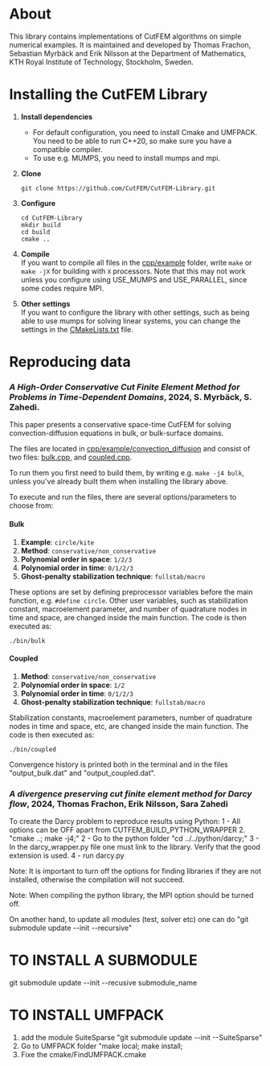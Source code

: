 # About 
This library contains implementations of CutFEM algorithms on simple numerical examples. It is maintained and developed by Thomas Frachon, Sebastian Myrbäck and Erik Nilsson at the Department of Mathematics, KTH Royal Institute of Technology, Stockholm, Sweden.


# Installing the CutFEM Library

1. **Install dependencies**
    * For default configuration, you need to install Cmake and UMFPACK. You need to be able to run C++20, so make sure you have a compatible compiler.
    * To use e.g. MUMPS, you need to install mumps and mpi.

2. **Clone**
    ```
    git clone https://github.com/CutFEM/CutFEM-Library.git
    ```
3. **Configure**
    ```
    cd CutFEM-Library
    mkdir build
    cd build
    cmake ..
    ```
4. **Compile** \
    If you want to compile all files in the [cpp/example](cpp/example) folder, write ```make``` or ```make -jX``` for building with ```X``` processors. Note that this may not work unless you configure using USE_MUMPS and USE_PARALLEL, since some codes require MPI.

5. **Other settings** \
    If you want to configure the library with other settings, such as being able to use mumps for solving linear systems, you can change the settings in the [CMakeLists.txt](CMakeLists.txt) file.


# Reproducing data

### *A High-Order Conservative Cut Finite Element Method for Problems in Time-Dependent Domains*, 2024, S. Myrbäck, S. Zahedi.

This paper presents a conservative space-time CutFEM for solving convection-diffusion equations in bulk, or bulk-surface domains.

The files are located in [cpp/example/convection_diffusion](cpp/example/convection_diffusion/) and consist of two files: [bulk.cpp](cpp/example/convection_diffusion/bulk.cpp), and [coupled.cpp](cpp/example/convection_diffusion/coupled.cpp).

To run them you first need to build them, by writing e.g. ```make -j4 bulk```, unless you've already built them when installing the library above.

To execute and run the files, there are several options/parameters to choose from:

#### Bulk

1. **Example**: ```circle/kite```
2. **Method**: ```conservative/non_conservative```
3. **Polynomial order in space**: ```1/2/3```
4. **Polynomial order in time**: ```0/1/2/3```
5. **Ghost-penalty stabilization technique**: ```fullstab/macro```

These options are set by defining preprocessor variables before the main function, e.g. ```#define circle```. Other user variables, such as stabilization constant, macroelement parameter, and number of quadrature nodes in time and space, are changed inside the main function. The code is then executed as:

```
./bin/bulk
```


#### Coupled

1. **Method**: ```conservative/non_conservative```
2. **Polynomial order in space**: ```1/2```
3. **Polynomial order in time**: ```0/1/2/3```
4. **Ghost-penalty stabilization technique**: ```fullstab/macro```

Stabilization constants, macroelement parameters, number of quadrature nodes in time and space, etc, are changed inside the main function. The code is then executed as:

```
./bin/coupled
```
Convergence history is printed both in the terminal and in the files "output_bulk.dat" and "output_coupled.dat". 


### *A divergence preserving cut finite element method for Darcy flow*, 2024, Thomas Frachon, Erik Nilsson, Sara Zahedi
To create the Darcy problem to reproduce results using Python:
1 - All options can be OFF apart from CUTFEM_BUILD_PYTHON_WRAPPER
2. "cmake ..; make -j4;"
2 - Go to the python folder
"cd ../../python/darcy;"
3 - In the darcy_wrapper.py file one must link to the library. Verify that the good extension is used.
4 - run darcy.py


Note: It is important to turn off the options for finding libraries if they are not installed, otherwise the compilation will not succeed.

Note: When compiling the python library, the MPI option should be turned off.

On another hand, to update all modules (test, solver etc) one can do
"git submodule update --init --recursive"


# TO INSTALL A SUBMODULE
git submodule update --init --recusive submodule_name

# TO INSTALL UMFPACK
1. add the module SuiteSparse
"git submodule update --init --SuiteSparse"
2. Go to UMFPACK folder
"make local; make install;
3. Fixe the cmake/FindUMFPACK.cmake



